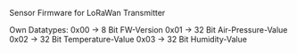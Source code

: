 Sensor Firmware for LoRaWan Transmitter

Own Datatypes: 
0x00 -> 8 Bit FW-Version
0x01 -> 32 Bit Air-Pressure-Value 
0x02 -> 32 Bit Temperature-Value
0x03 -> 32 Bit Humidity-Value
